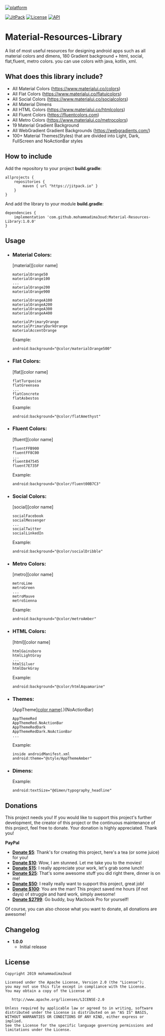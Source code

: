 [![platform](https://img.shields.io/badge/platform-android-green.svg )](http://developer.android.com/index.html)
<!---[![Android Arsenal]( https://img.shields.io/badge/Android%20Arsenal-Material--Resources--Library-green.svg?style=flat )]( https://android-arsenal.com/details/1/7688)--->
[![JitPack](https://img.shields.io/github/tag/asyl/ArcAnimator.svg?label=maven)](https://jitpack.io/#ma3udmohammadi/Material-Resources-Library)
[![License](https://img.shields.io/badge/License-Apache%202.0-blue.svg)](http://www.apache.org/licenses/LICENSE-2.0)
[![API](https://img.shields.io/badge/API-19%2B-brightgreen.svg?style=flat)](https://android-arsenal.com/api?level=19)

# Material-Resources-Library
A list of most useful resources for designing android apps such as all material colors and dimens, 180 Gradient background + html, social, flat,fluent, metro colors.
you can use colors with java, kotlin, xml.


## What does this library include?
* All Material Colors (https://www.materialui.co/colors)
* All Flat Colors (https://www.materialui.co/flatuicolors)
* All Social Colors (https://www.materialui.co/socialcolors)
* All Material Dimens
* All HTML Colors (https://www.materialui.co/htmlcolors)
* All Fluent Colors (https://fluentcolors.com)
* All Metro Colors (https://www.materialui.co/metrocolors)
* 19 Material Gradient Background
* All WebGradient Gradient Backgrounds (https://webgradients.com/)
* 100+ Material Themes(Styles) that are divided into Light, Dark, FullScreen and NoActionBar styles


## How to include
Add the repository to your project **build.gradle**:

```Gradle
allprojects {
    repositories {
        maven { url "https://jitpack.io" }
    }
}
```

And add the library to your module **build.gradle**:

```Gradle
dependencies {
    implementation 'com.github.mohammadima3oud:Material-Resources-Library:1.0.0'
}
```

## Usage

* ### Material Colors:
  [material][color name]
  ```
  materialOrange50
  materialOrange100
  ...
  materialOrange200
  materialOrange900
  ```
  
  ```
  materialOrangeA100
  materialOrangeA200
  materialOrangeA300
  materialOrangeA400
  ```
  
  ```
  materialPrimaryOrange
  materialPrimaryDarkOrange
  materialAccentOrange
  ```
  
  Example:
  ```
  android:background="@color/materialOrange500"
  ```

* ### Flat Colors:
  [flat][color name]
  ```
  flatTurquoise
  flatGreensea
  ...
  flatConcrete
  flatAsbestos
  ```
  
  Example:
  ```
  android:background="@color/flatAmethyst"
  ```
* ### Fluent Colors:
  [fluent][color name]
  ```
  fluentFFB900
  fluentFF8C00
  ...
  fluent847545
  fluent7E735F
  ```
  
  Example:
  ```
  android:background="@color/fluent00B7C3"
  ```
  
* ### Social Colors:
  [social][color name]
  ```
  socialFacebook
  socialMessenger
  ...
  socialTwitter
  socialLinkedIn
  ```
  
  Example:
  ```
  android:background="@color/socialDribble"
  ```
  
* ### Metro Colors:
  [metro][color name]
  ```
  metroLime
  metroGreen
  ...
  metroMauve
  metroSienna
  ```
  
  Example:
  ```
  android:background="@color/metroAmber"
  ```
  
* ### HTML Colors:
  [html][color name]
  ```
  htmlGainsboro
  htmlLightGray
  ...
  htmlSilver
  htmlDarkGray
  ```
  
  Example:
  ```
  android:background="@color/htmlAquamarine"
  ```
  
* ### Themes:
  [AppTheme][color name](Dark)(.)(NoActionBar)
  ```
  AppThemeRed
  AppThemeRed.NoActionBar
  AppThemeRedDark
  AppThemeRedDark.NoActionBar
  ...
  ```
  Example:
  ```
  inside androidManifest.xml
  android:theme="@style/AppThemeAmber"
  ```
  
* ### Dimens:
  Example:
  ```
  android:textSize="@dimen/typography_headline"
  ```


## Donations

This project needs you! If you would like to support this project's further development, the creator of this project or the continuous maintenance of this project, feel free to donate. Your donation is highly appreciated. Thank you!

**PayPal**

* **[Donate $5](https://www.paypal.me/mohammadima3oud/5)**: Thank's for creating this project, here's a tea (or some juice) for you!
* **[Donate $10](https://www.paypal.me/mohammadima3oud/10)**: Wow, I am stunned. Let me take you to the movies!
* **[Donate $15](https://www.paypal.me/mohammadima3oud/15)**: I really appreciate your work, let's grab some lunch!
* **[Donate $25](https://www.paypal.me/mohammadima3oud/25)**: That's some awesome stuff you did right there, dinner is on me!
* **[Donate $50](https://www.paypal.me/mohammadima3oud/50)**: I really really want to support this project, great job!
* **[Donate $100](https://www.paypal.me/mohammadima3oud/100)**: You are the man! This project saved me hours (if not days) of struggle and hard work, simply awesome!
* **[Donate $2799](https://www.paypal.me/mohammadima3oud/2799)**: Go buddy, buy Macbook Pro for yourself!

Of course, you can also choose what you want to donate, all donations are awesome!


## Changelog
* **1.0.0**
    * Initial release


## License

    Copyright 2019 mohammadima3oud

    Licensed under the Apache License, Version 2.0 (the "License");
    you may not use this file except in compliance with the License.
    You may obtain a copy of the License at

       http://www.apache.org/licenses/LICENSE-2.0

    Unless required by applicable law or agreed to in writing, software
    distributed under the License is distributed on an "AS IS" BASIS,
    WITHOUT WARRANTIES OR CONDITIONS OF ANY KIND, either express or implied.
    See the License for the specific language governing permissions and
    limitations under the License.
